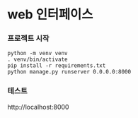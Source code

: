# web 인터페이스

### 프로젝트 시작

```
python -m venv venv
. venv/bin/activate
pip install -r requirements.txt
python manage.py runserver 0.0.0.0:8000
```

### 테스트
http://localhost:8000